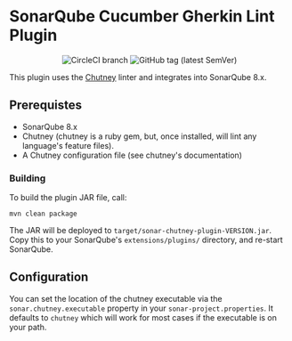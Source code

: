 SonarQube Cucumber Gherkin Lint Plugin
==========

<div align="center">

  ![CircleCI branch](https://img.shields.io/circleci/project/github/BillyRuffian/sonar-chutney-plugin/master.svg?style=flat-square)
  ![GitHub tag (latest SemVer)](https://img.shields.io/github/tag/BillyRuffian/sonar-chutney-plugin.svg?style=flat-square)

</div>

This plugin uses the [Chutney](https://billyruffian.github.io/chutney/) linter and integrates into SonarQube 8.x.

Prerequistes
--------

* SonarQube 8.x
* Chutney (chutney is a ruby gem, but, once installed, will lint any language's feature files).
* A Chutney configuration file (see chutney's documentation) 

### Building

To build the plugin JAR file, call:

```
mvn clean package
```

The JAR will be deployed to `target/sonar-chutney-plugin-VERSION.jar`. Copy this to your SonarQube's `extensions/plugins/` directory, and re-start SonarQube.

Configuration
---------

You can set the location of the chutney executable via the `sonar.chutney.executable` property in your `sonar-project.properties`. It defaults to `chutney` which will work for most cases if the executable is on your path. 